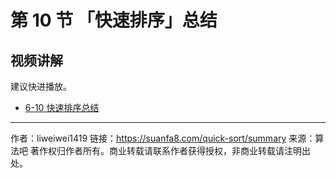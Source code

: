 # 第 10 节 「快速排序」总结

## 视频讲解

建议快进播放。

- [6-10 快速排序总结](https://www.bilibili.com/video/BV1MR4y1N7De?spm_id_from=333.999.0.0&vd_source=8d4c0bb6f04271cbe95d70f568c88555)



---

作者：liweiwei1419
链接：https://suanfa8.com/quick-sort/summary
来源：算法吧
著作权归作者所有。商业转载请联系作者获得授权，非商业转载请注明出处。